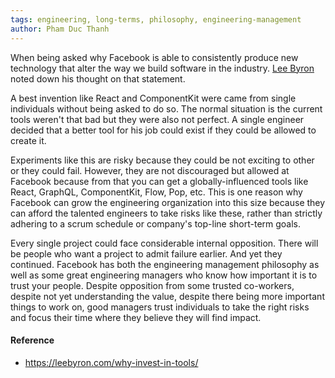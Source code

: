 ```yaml
---
tags: engineering, long-terms, philosophy, engineering-management
author: Pham Duc Thanh
---
```


When being asked why Facebook is able to consistently produce new technology
that alter the way we build software in the industry.
[Lee Byron](https://leebyron.com/) noted down his thought on that statement.

A best invention like React and ComponentKit were came from single individuals
without being asked to do so. The normal situation is the current tools weren't
that bad but they were also not perfect. A single engineer decided that a better
tool for his job could exist if they could be allowed to create it.

Experiments like this are risky because they could be not exciting to other or
they could fail. However, they are not discouraged but allowed at Facebook
because from that you can get a globally-influenced tools like React, GraphQL,
ComponentKit, Flow, Pop, etc. This is one reason why Facebook can grow the
engineering organization into this size because they can afford the talented
engineers to take risks like these, rather than strictly adhering to a scrum
schedule or company's top-line short-term goals.

Every single project could face considerable internal opposition. There will be
people who want a project to admit failure earlier. And yet they continued.
Facebook has both the engineering management philosophy as well as some great
engineering managers who know how important it is to trust your people. Despite
opposition from some trusted co-workers, despite not yet understanding the
value, despite there being more important things to work on, good managers trust
individuals to take the right risks and focus their time where they believe they
will find impact.

#### Reference

- https://leebyron.com/why-invest-in-tools/
